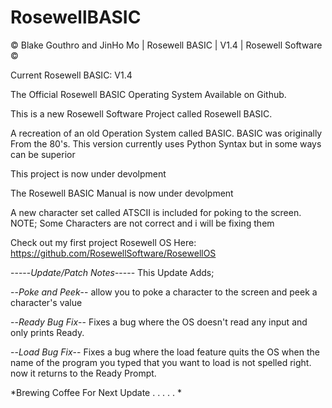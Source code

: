 # RosewellBASIC

© Blake Gouthro and JinHo Mo | Rosewell BASIC | V1.4 | Rosewell Software ©

Current Rosewell BASIC: V1.4

The Official Rosewell BASIC Operating System Available on Github.

This is a new Rosewell Software Project called Rosewell BASIC.

A recreation of an old Operation System called BASIC.
BASIC was originally From the 80's.
This version currently uses Python Syntax but in some ways can be superior

This project is now under devolpment

The Rosewell BASIC Manual is now under devolpment

A new character set called ATSCII is included for poking to the screen. NOTE; Some Characters are not correct and i will be fixing them

Check out my first project Rosewell OS Here:
https://github.com/RosewellSoftware/RosewellOS

-----*Update/Patch Notes*-----
This Update Adds;

--*Poke and Peek*-- allow you to poke a character to the screen and peek a character's value

--*Ready Bug Fix*-- Fixes a bug where the OS doesn't read any input and only prints Ready.

--*Load Bug Fix*-- Fixes a bug where the load feature quits the OS when the name of the program you typed that you want to load is not spelled right. now it returns to the Ready Prompt.

*Brewing Coffee For Next Update . . . . . *
